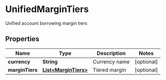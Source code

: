 
# UnifiedMarginTiers

Unified account borrowing margin tiers

## Properties

Name | Type | Description | Notes
------------ | ------------- | ------------- | -------------
**currency** | **String** | Currency name |  [optional]
**marginTiers** | [**List&lt;MarginTiers&gt;**](MarginTiers.md) | Tiered margin |  [optional]

